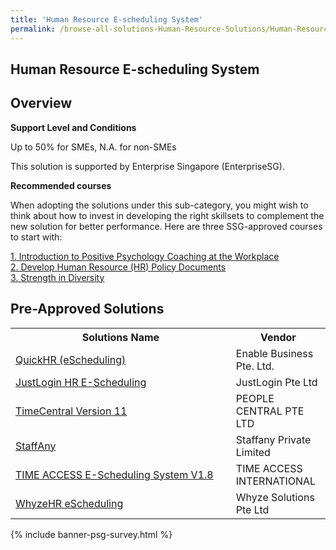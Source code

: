 ```yaml
---
title: 'Human Resource E-scheduling System'
permalink: /browse-all-solutions-Human-Resource-Solutions/Human-Resource-E-scheduling-System
---
```


## Human Resource E-scheduling System
## Overview

**Support Level and Conditions**

Up to 50% for SMEs, N.A. for non-SMEs

This solution is supported by Enterprise Singapore (EnterpriseSG).

**Recommended courses**

When adopting the solutions under this sub-category, you might wish to think about how to invest in developing the right skillsets to complement the new solution for better performance. Here are three SSG-approved courses to start with:

<a href='https://sfec.enterprisejobskills.gov.sg/Course_Internet/CourseDetail.aspx?CoursesReferenceNumber=TGS-2021007503'  target='_blank' rel='noopener'>1. Introduction to Positive Psychology Coaching at the Workplace</a><br>
<a href='https://sfec.enterprisejobskills.gov.sg/Course_Internet/CourseDetail.aspx?CoursesReferenceNumber=TGS-2019503403'  target='_blank' rel='noopener'>2. Develop Human Resource (HR) Policy Documents</a><br>
<a href='https://sfec.enterprisejobskills.gov.sg/Course_Internet/CourseDetail.aspx?CoursesReferenceNumber=TGS-2019504246'  target='_blank' rel='noopener'>3. Strength in Diversity</a><br>

## Pre-Approved Solutions

<table>
<tr>
<th style='width: auto;'><b>Solutions Name</b></th>
<th style='width: 30%;'><b>Vendor</b></th>
</tr>
<tr>
<td><a href='/productivity-solutions-grant/solutionrepo/solution561' target='_blank'>QuickHR (eScheduling)</a><br></td>
<td>Enable Business Pte. Ltd.</td>
</tr>
<tr>
<td><a href='/productivity-solutions-grant/solutionrepo/solution817' target='_blank'>JustLogin HR E-Scheduling</a><br></td>
<td>JustLogin Pte Ltd</td>
</tr>
<tr>
<td><a href='/productivity-solutions-grant/solutionrepo/solution1082' target='_blank'>TimeCentral Version 11</a><br></td>
<td>PEOPLE CENTRAL PTE LTD</td>
</tr>
<tr>
<td><a href='/productivity-solutions-grant/solutionrepo/solution1324' target='_blank'>StaffAny</a><br></td>
<td>Staffany Private Limited</td>
</tr>
<tr>
<td><a href='/productivity-solutions-grant/solutionrepo/solution1417' target='_blank'>TIME ACCESS E-Scheduling System V1.8</a><br></td>
<td>TIME ACCESS INTERNATIONAL</td>
</tr>
<tr>
<td><a href='/productivity-solutions-grant/solutionrepo/solution1535' target='_blank'>WhyzeHR eScheduling</a><br></td>
<td>Whyze Solutions Pte Ltd</td>
</tr>
</table>

{% include banner-psg-survey.html %}
